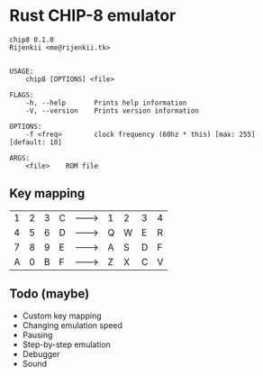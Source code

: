 # Rust CHIP-8 emulator

```
chip8 0.1.0
Rijenkii <me@rijenkii.tk>


USAGE:
    chip8 [OPTIONS] <file>

FLAGS:
    -h, --help       Prints help information
    -V, --version    Prints version information

OPTIONS:
    -f <freq>        clock frequency (60hz * this) [max: 255] [default: 10]

ARGS:
    <file>    ROM file
```

## Key mapping

|   |   |   |   |      |   |   |   |   |
|---|---|---|---|------|---|---|---|---|
| 1 | 2 | 3 | C | ---> | 1 | 2 | 3 | 4 |
| 4 | 5 | 6 | D | ---> | Q | W | E | R |
| 7 | 8 | 9 | E | ---> | A | S | D | F |
| A | 0 | B | F | ---> | Z | X | C | V |

## Todo (maybe)

* Custom key mapping
* Changing emulation speed
* Pausing
* Step-by-step emulation
* Debugger
* Sound
